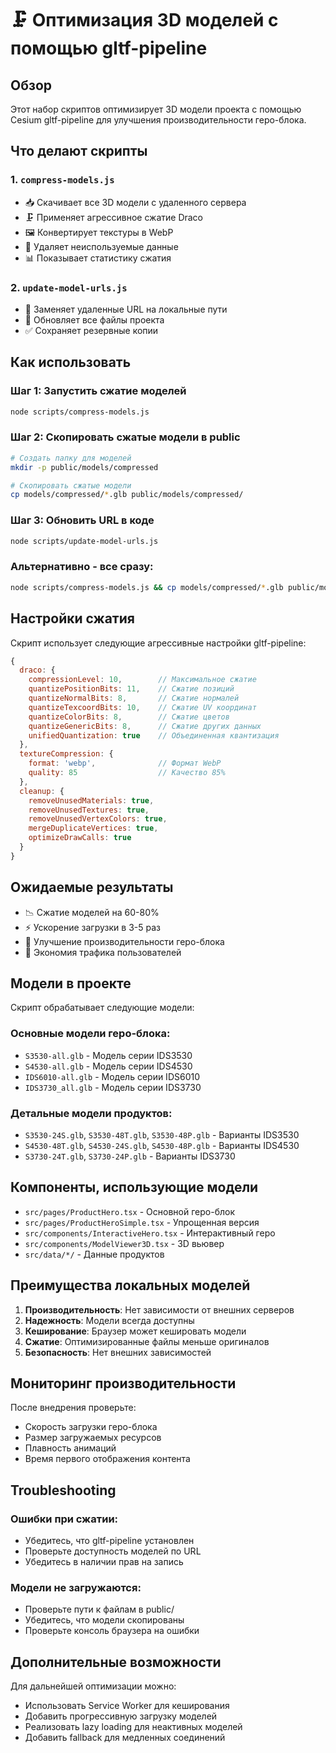 # 🗜️ Оптимизация 3D моделей с помощью gltf-pipeline

## Обзор

Этот набор скриптов оптимизирует 3D модели проекта с помощью Cesium gltf-pipeline для улучшения производительности геро-блока.

## Что делают скрипты

### 1. `compress-models.js`
- 📥 Скачивает все 3D модели с удаленного сервера
- 🗜️ Применяет агрессивное сжатие Draco
- 🖼️ Конвертирует текстуры в WebP
- 🧹 Удаляет неиспользуемые данные
- 📊 Показывает статистику сжатия

### 2. `update-model-urls.js`
- 🔄 Заменяет удаленные URL на локальные пути
- 📝 Обновляет все файлы проекта
- ✅ Сохраняет резервные копии

## Как использовать

### Шаг 1: Запустить сжатие моделей
```bash
node scripts/compress-models.js
```

### Шаг 2: Скопировать сжатые модели в public
```bash
# Создать папку для моделей
mkdir -p public/models/compressed

# Скопировать сжатые модели
cp models/compressed/*.glb public/models/compressed/
```

### Шаг 3: Обновить URL в коде
```bash
node scripts/update-model-urls.js
```

### Альтернативно - все сразу:
```bash
node scripts/compress-models.js && cp models/compressed/*.glb public/models/compressed/ && node scripts/update-model-urls.js
```

## Настройки сжатия

Скрипт использует следующие агрессивные настройки gltf-pipeline:

```javascript
{
  draco: {
    compressionLevel: 10,        // Максимальное сжатие
    quantizePositionBits: 11,    // Сжатие позиций
    quantizeNormalBits: 8,       // Сжатие нормалей
    quantizeTexcoordBits: 10,    // Сжатие UV координат
    quantizeColorBits: 8,        // Сжатие цветов
    quantizeGenericBits: 8,      // Сжатие других данных
    unifiedQuantization: true    // Объединенная квантизация
  },
  textureCompression: {
    format: 'webp',              // Формат WebP
    quality: 85                  // Качество 85%
  },
  cleanup: {
    removeUnusedMaterials: true,
    removeUnusedTextures: true,
    removeUnusedVertexColors: true,
    mergeDuplicateVertices: true,
    optimizeDrawCalls: true
  }
}
```

## Ожидаемые результаты

- 📉 Сжатие моделей на 60-80%
- ⚡ Ускорение загрузки в 3-5 раз
- 🎯 Улучшение производительности геро-блока
- 💾 Экономия трафика пользователей

## Модели в проекте

Скрипт обрабатывает следующие модели:

### Основные модели геро-блока:
- `S3530-all.glb` - Модель серии IDS3530
- `S4530-all.glb` - Модель серии IDS4530  
- `IDS6010-all.glb` - Модель серии IDS6010
- `IDS3730_all.glb` - Модель серии IDS3730

### Детальные модели продуктов:
- `S3530-24S.glb`, `S3530-48T.glb`, `S3530-48P.glb` - Варианты IDS3530
- `S4530-48T.glb`, `S4530-24S.glb`, `S4530-48P.glb` - Варианты IDS4530
- `S3730-24T.glb`, `S3730-24P.glb` - Варианты IDS3730

## Компоненты, использующие модели

- `src/pages/ProductHero.tsx` - Основной геро-блок
- `src/pages/ProductHeroSimple.tsx` - Упрощенная версия
- `src/components/InteractiveHero.tsx` - Интерактивный геро
- `src/components/ModelViewer3D.tsx` - 3D вьювер
- `src/data/*/` - Данные продуктов

## Преимущества локальных моделей

1. **Производительность**: Нет зависимости от внешних серверов
2. **Надежность**: Модели всегда доступны
3. **Кеширование**: Браузер может кешировать модели
4. **Сжатие**: Оптимизированные файлы меньше оригиналов
5. **Безопасность**: Нет внешних зависимостей

## Мониторинг производительности

После внедрения проверьте:
- Скорость загрузки геро-блока
- Размер загружаемых ресурсов
- Плавность анимаций
- Время первого отображения контента

## Troubleshooting

### Ошибки при сжатии:
- Убедитесь, что gltf-pipeline установлен
- Проверьте доступность моделей по URL
- Убедитесь в наличии прав на запись

### Модели не загружаются:
- Проверьте пути к файлам в public/
- Убедитесь, что модели скопированы
- Проверьте консоль браузера на ошибки

## Дополнительные возможности

Для дальнейшей оптимизации можно:
- Использовать Service Worker для кеширования
- Добавить прогрессивную загрузку моделей
- Реализовать lazy loading для неактивных моделей
- Добавить fallback для медленных соединений